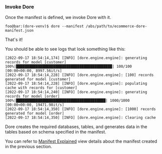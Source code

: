### Invoke Dore

Once the manifest is defined, we invoke Dore with it.

```console
foo@bar:(dore-venv)$ dore --manifest /abs/path/to/ecommerce-dore-manifest.json
```

That's it!

You should be able to see logs that look something like this:

```shell
[2022-09-17 18:54:14,174] [INFO] [dore.engine.engine]: generating records for model [customer]
100%|████████████████████████████████████████████| 100/100 [00:00<00:00, 8997.56it/s]
[2022-09-17 18:54:14,228] [INFO] [dore.engine.engine]: [100] records generated for model [customer]
[2022-09-17 18:54:14,228] [INFO] [dore.engine.engine]: populating cache with records for [customer]
[2022-09-17 18:54:14,240] [INFO] [dore.engine.engine]: generating records for model [order]
100%|█████████████████████████████████████████| 1000/1000 [00:00<00:00, 19471.98it/s]
[2022-09-17 18:54:14,350] [INFO] [dore.engine.engine]: [1000] records generated for model [order]
[2022-09-17 18:54:14,350] [INFO] [dore.engine.engine]: Clearing cache
```

Dore creates the required databases, tables, and generates data in the tables based on schema specified in the manifest.

You can refer to [Manifest Explained](./example_manifest_explained.md) view details about the manifest created in the 
previous section.

